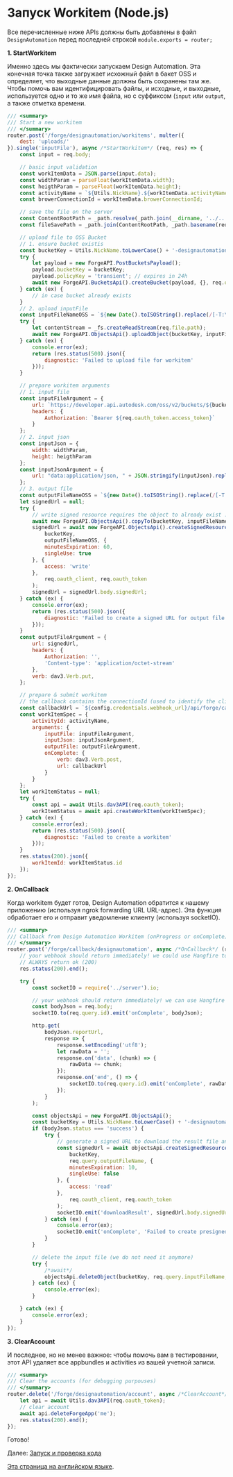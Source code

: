 # Запуск Workitem (Node.js)

Все перечисленные ниже APIs должны быть добавлены в файл `DesignAutomation` перед последней строкой `module.exports = router;`

**1. StartWorkitem**

Именно здесь мы фактически запускаем Design Automation. Эта конечная точка также загружает исхожный файл в бакет OSS и определяет, что выходные данные должны быть сохранены там же. Чтобы помочь вам идентифицировать файлы, и исходные, и выходные, используется одно и то же имя файла, но с суффиксом (`input` или `output`, а также отметка времени.

```javascript
/// <summary>
/// Start a new workitem
/// </summary>
router.post('/forge/designautomation/workitems', multer({
	dest: 'uploads/'
}).single('inputFile'), async /*StartWorkitem*/ (req, res) => {
	const input = req.body;

	// basic input validation
	const workItemData = JSON.parse(input.data);
	const widthParam = parseFloat(workItemData.width);
	const heigthParam = parseFloat(workItemData.height);
	const activityName = `${Utils.NickName}.${workItemData.activityName}`;
	const browerConnectionId = workItemData.browerConnectionId;

	// save the file on the server
	const ContentRootPath = _path.resolve(_path.join(__dirname, '../..'));
	const fileSavePath = _path.join(ContentRootPath, _path.basename(req.file.originalname));

	// upload file to OSS Bucket
	// 1. ensure bucket existis
	const bucketKey = Utils.NickName.toLowerCase() + '-designautomation';
	try {
		let payload = new ForgeAPI.PostBucketsPayload();
		payload.bucketKey = bucketKey;
		payload.policyKey = 'transient'; // expires in 24h
		await new ForgeAPI.BucketsApi().createBucket(payload, {}, req.oauth_client, req.oauth_token);
	} catch (ex) {
		// in case bucket already exists
	}
	// 2. upload inputFile
	const inputFileNameOSS = `${new Date().toISOString().replace(/[-T:\.Z]/gm, '').substring(0, 14)}_input_${_path.basename(req.file.originalname)}`; // avoid overriding
	try {
		let contentStream = _fs.createReadStream(req.file.path);
		await new ForgeAPI.ObjectsApi().uploadObject(bucketKey, inputFileNameOSS, req.file.size, contentStream, {}, req.oauth_client, req.oauth_token);
	} catch (ex) {
		console.error(ex);
		return (res.status(500).json({
			diagnostic: 'Failed to upload file for workitem'
		}));
	}

	// prepare workitem arguments
	// 1. input file
	const inputFileArgument = {
		url: `https://developer.api.autodesk.com/oss/v2/buckets/${bucketKey}/objects/${inputFileNameOSS}`,
		headers: {
			Authorization: `Bearer ${req.oauth_token.access_token}`
		}
	};
	// 2. input json
	const inputJson = {
		width: widthParam,
		height: heigthParam
	};
	const inputJsonArgument = {
		url: "data:application/json, " + JSON.stringify(inputJson).replace(/"/g, "'")
	};
	// 3. output file
	const outputFileNameOSS = `${new Date().toISOString().replace(/[-T:\.Z]/gm, '').substring(0, 14)}_output_${_path.basename(req.file.originalname)}`; // avoid overriding
	let signedUrl = null;
	try {
		// write signed resource requires the object to already exist :(
		await new ForgeAPI.ObjectsApi().copyTo(bucketKey, inputFileNameOSS, outputFileNameOSS, req.oauth_client, req.oauth_token);
		signedUrl = await new ForgeAPI.ObjectsApi().createSignedResource(
			bucketKey,
			outputFileNameOSS, {
			minutesExpiration: 60,
			singleUse: true
		}, {
			access: 'write'
		},
			req.oauth_client, req.oauth_token
		);
		signedUrl = signedUrl.body.signedUrl;
	} catch (ex) {
		console.error(ex);
		return (res.status(500).json({
			diagnostic: 'Failed to create a signed URL for output file'
		}));
	}
	const outputFileArgument = {
		url: signedUrl,
		headers: {
			Authorization: '',
			'Content-type': 'application/octet-stream'
		},
		verb: dav3.Verb.put,
	};

	// prepare & submit workitem
	// the callback contains the connectionId (used to identify the client) and the outputFileName of this workitem
	const callbackUrl = `${config.credentials.webhook_url}/api/forge/callback/designautomation?id=${browerConnectionId}&outputFileName=${outputFileNameOSS}&inputFileName=${inputFileNameOSS}`;
	const workItemSpec = {
		activityId: activityName,
		arguments: {
			inputFile: inputFileArgument,
			inputJson: inputJsonArgument,
			outputFile: outputFileArgument,
			onComplete: {
				verb: dav3.Verb.post,
				url: callbackUrl
			}
		}
	};
	let workItemStatus = null;
	try {
		const api = await Utils.dav3API(req.oauth_token);
		workItemStatus = await api.createWorkItem(workItemSpec);
	} catch (ex) {
		console.error(ex);
		return (res.status(500).json({
			diagnostic: 'Failed to create a workitem'
		}));
	}
	res.status(200).json({
		workItemId: workItemStatus.id
	});
});
```

**2. OnCallback**

Когда workitem будет готов, Design Automation обратится к нашему приложению (используя ngrok forwarding URL URL-адрес). Эта функция обработает его и отправит уведомление клиенту (используя socketIO).

```javascript
/// <summary>
/// Callback from Design Automation Workitem (onProgress or onComplete)
/// </summary>
router.post('/forge/callback/designautomation', async /*OnCallback*/ (req, res) => {
	// your webhook should return immediately! we could use Hangfire to schedule a job instead
	// ALWAYS return ok (200)
	res.status(200).end();

	try {
		const socketIO = require('../server').io;

		// your webhook should return immediately! we can use Hangfire to schedule a job
		const bodyJson = req.body;
		socketIO.to(req.query.id).emit('onComplete', bodyJson);

		http.get(
			bodyJson.reportUrl,
			response => {
				response.setEncoding('utf8');
				let rawData = '';
				response.on('data', (chunk) => {
					rawData += chunk;
				});
				response.on('end', () => {
					socketIO.to(req.query.id).emit('onComplete', rawData);
				});
			}
		);

		const objectsApi = new ForgeAPI.ObjectsApi();
		const bucketKey = Utils.NickName.toLowerCase() + '-designautomation';
		if (bodyJson.status === 'success') {
			try {
				// generate a signed URL to download the result file and send to the client
				const signedUrl = await objectsApi.createSignedResource(
					bucketKey,
					req.query.outputFileName, {
					minutesExpiration: 10,
					singleUse: false
				}, {
					access: 'read'
				},
					req.oauth_client, req.oauth_token
				);
				socketIO.emit('downloadResult', signedUrl.body.signedUrl);
			} catch (ex) {
				console.error(ex);
				socketIO.emit('onComplete', 'Failed to create presigned URL for outputFile.\nYour outputFile is available in your OSS bucket.');
			}
		}

		// delete the input file (we do not need it anymore)
		try {
			/*await*/
			objectsApi.deleteObject(bucketKey, req.query.inputFileName, req.oauth_client, req.oauth_token);
		} catch (ex) {
			console.error(ex);
		}

	} catch (ex) {
		console.error(ex);
	}
});
```

**3. ClearAccount**

И последнее, но не менее важное: чтобы помочь вам в тестировании, этот API удаляет все appbundles и activities из вашей учетной записи.

```javascript
/// <summary>
/// Clear the accounts (for debugging purpouses)
/// </summary>
router.delete('/forge/designautomation/account', async /*ClearAccount*/ (req, res) => {
	let api = await Utils.dav3API(req.oauth_token);
	// clear account
	await api.deleteForgeApp('me');
	res.status(200).end();
});
```

Готово!

Далее: [Запуск и проверка кода](/ru-RU/environment/rundebug/2legged_da)

[Эта страница на английском языке](https://learnforge.autodesk.io/#/designautomation/workitem/nodejs).
